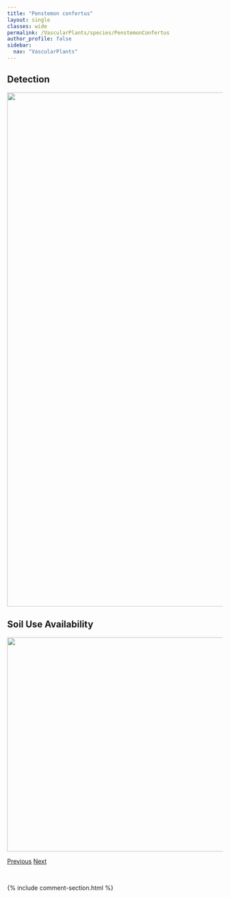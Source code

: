 ```yaml
---
title: "Penstemon confertus"
layout: single
classes: wide
permalink: /VascularPlants/species/PenstemonConfertus
author_profile: false
sidebar:
  nav: "VascularPlants"
---
```


<h2>Detection</h2>

<a href="https://drive.google.com/uc?export=view&id=1eTDzYnTJ_GZKhVDwtf1cPl2YIiy2b5ZZ">
<img src="https://drive.google.com/uc?export=view&id=1eTDzYnTJ_GZKhVDwtf1cPl2YIiy2b5ZZ" height = "1200" width = "800">
</a>


<h2>Soil Use Availability</h2>

<a href="https://drive.google.com/uc?export=view&id=1LVe_Lr8T8Wr7VZA7qKqL437vNRy85gbp">
<img src="https://drive.google.com/uc?export=view&id=1LVe_Lr8T8Wr7VZA7qKqL437vNRy85gbp" height = "500" width = "1000">
</a>


<a href="/DevelopmentWebsite/VascularPlants/species/PenstemonAlbidus" class="pagination--pager" title="Penstemon albidus">Previous</a> <a href="/DevelopmentWebsite/VascularPlants/species/PenstemonFruticosus" class="pagination--pager" title="Penstemon fruticosus">Next</a>

<p>&nbsp;</p>

{% include comment-section.html %}
